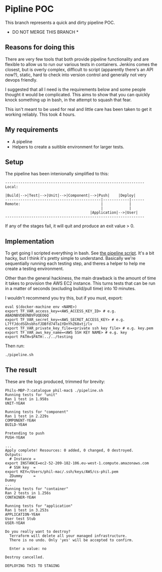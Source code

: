 # Pipline POC

This branch represents a quick and dirty pipeline POC.

* DO NOT MERGE THIS BRANCH *

## Reasons for doing this

There are very few tools that both provide pipeline functionality and are flexible to allow us to run our various tests in containers. Jenkins comes the closest, but is overly complex, difficult to script (apparently there's an API now?), static, hard to check into version control and generally not very devops friendly.

I suggested that all I need is the requirements below and some people thought it would be complicated. This aims to show that you can quickly knock something up in bash, in the attempt to squash that fear.

This isn't meant to be used for real and little care has been taken to get it working reliably. This took 4 hours.

## My requirements
- A pipeline
- Helpers to create a suitible environment for larger tests.

## Setup
The pipeline has been intenionally simplified to this:

```
----------------------------------------------------------------
Local: 

|Build|-->|Test|-->|Unit|-->|Component|-->|Push|    |Deploy|
--------------------------------------------|------------|------
Remote:                                     |            |
                                            |            |
                                       |Application|-->|User|
----------------------------------------------------------------
```

If any of the stages fail, it will quit and produce an exit value > 0.

## Implementation
To get going I scripted everything in bash. See [the pipeline script](./pipeline.sh). It's a bit hacky, but I think it's pretty simple to understand. Basically we're sequentially running each testing step, and theres a helper to help me create a testing environment.
 
Other than the general hackiness, the main drawback is the amount of time it takes to provision the AWS EC2 instance. This turns tests that can be run in a matter of seconds (excluding build/pull time) into 10 minutes.

I wouldn't recommend you try this, but if you must, export:

```
eval $(docker-machine env <NAME>)
export TF_VAR_access_key=<AWS_ACCESS_KEY_ID> # e.g. ABADNBVDBVNBVFUQEO6Q
export TF_VAR_secret_key=<AWS_SECRET_ACCESS_KEY> # e.g. L7ffJdcdSGhsbhsfJDBfd74Ta1YDnYhZ68xtj/lv
export TF_VAR_private_key_file=<private ssh key file> # e.g. key.pem
export TF_VAR_aws_key_name=<AWS SSH KEY NAME> # e.g. key
export PATH=$PATH:../../testing
```

Then run:
```
./pipeline.sh
```

## The result

These are the logs produced, trimmed for brevity:

```
Phils-MBP-7:catalogue phil-mac$ ./pipeline.sh
Running tests for "unit"
Ran 1 test in 1.958s
UNIT-YEAH

Running tests for "component"
Ran 1 test in 2.229s
COMPONENT-YEAH
BUILD-YEAH

Pretending to push
PUSH-YEAH

...
Apply complete! Resources: 0 added, 0 changed, 0 destroyed.
Outputs:
  # Instance = 
export INSTANCE=ec2-52-209-182-106.eu-west-1.compute.amazonaws.com
  # SSH key  = 
export KEY=/Users/phil-mac/.ssh/keys/AWS/cs-phil.pem
  ZDummy     = 
Dummy
...
Running tests for "container"
Ran 2 tests in 1.256s
CONTAINER-YEAH

Running tests for "application"
Ran 1 test in 3.253s
APPLICATION-YEAH
User test Stub
USER-YEAH

Do you really want to destroy?
  Terraform will delete all your managed infrastructure.
  There is no undo. Only 'yes' will be accepted to confirm.

  Enter a value: no

Destroy cancelled.

DEPLOYING THIS TO STAGING
```
